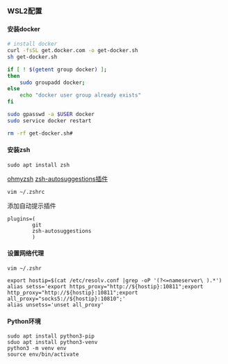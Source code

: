 ### WSL2配置

#### 安装docker

```sh
# install docker
curl -fsSL get.docker.com -o get-docker.sh
sh get-docker.sh

if [ ! $(getent group docker) ];
then
    sudo groupadd docker;
else
    echo "docker user group already exists"
fi

sudo gpasswd -a $USER docker
sudo service docker restart

rm -rf get-docker.sh#
```

#### 安装zsh

```shell
sudo apt install zsh
```

[ohmyzsh](https://github.com/ohmyzsh/ohmyzsh) [zsh-autosuggestions插件](https://github.com/zsh-users/zsh-autosuggestions)

```shell
vim ~/.zshrc
```

添加自动提示插件

```properties
plugins=(
        git
        zsh-autosuggestions
        )
```

#### 设置网络代理

```shell
vim ~/.zshr
```

```properties
export hostip=$(cat /etc/resolv.conf |grep -oP '(?<=nameserver\ ).*')
alias setss='export https_proxy="http://${hostip}:10811";export http_proxy="http://${hostip}:10811";export all_proxy="socks5://${hostip}:10810";'
alias unsetss='unset all_proxy'
```

#### Python环境

```shell
sudo apt install python3-pip
sduo apt install python3-venv
python3 -m venv env
source env/bin/activate
```

